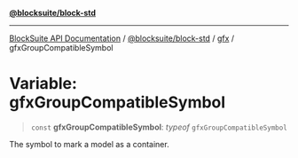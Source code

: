 [**@blocksuite/block-std**](../../../../@blocksuite/block-std/README.md)

***

[BlockSuite API Documentation](../../../../README.md) / [@blocksuite/block-std](../../README.md) / [gfx](../README.md) / gfxGroupCompatibleSymbol

# Variable: gfxGroupCompatibleSymbol

> `const` **gfxGroupCompatibleSymbol**: *typeof* `gfxGroupCompatibleSymbol`

The symbol to mark a model as a container.
